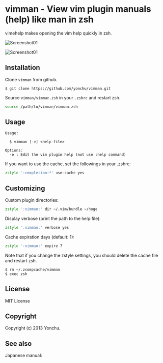 vimman - View vim plugin manuals (help) like man in zsh
==========================

vimehelp makes opening the vim help quickly in zsh.



![Screenshot01](https://raw.github.com/yonchu/vimman/master/img/screenshot01.png)

![Screenshot01](https://raw.github.com/yonchu/vimman/master/img/screenshot02.png)

## Installation

Clone `vimman` from github.

```console
$ git clone https://github.com/yonchu/vimman.git
```

Source `vimman/vimman.zsh` in your `.zshrc` and restart zsh.

```zsh
source /path/to/vimman/vimman.zsh
```

## Usage

```
Usage:

  $ vimman [-e] <help-file>

Options:
  -e : Edit the vim plugin help (not use :help command)
```

If you want to use the cache, set the followings in your .zshrc:

```zsh
zstyle ':completion:*' use-cache yes
```

## Customizing

Custom plugin directories:

```zsh
zstyle ':vimman:' dir ~/.vim/bundle ~/hoge
```

Display verbose (print the path to the help file):

```zsh
zstyle ':vimman:' verbose yes
```

Cache expiration days (default: 1):

```zsh
zstyle ':vimman:' expire 7
```

Note that if you change the zstyle settings,
you should delete the cache file and restart zsh.

```console
$ rm ~/.zcompcache/vimman
$ exec zsh
```

## License

MIT License

## Copyright

Copyright (c) 2013 Yonchu.

## See also

Japanese manual:

